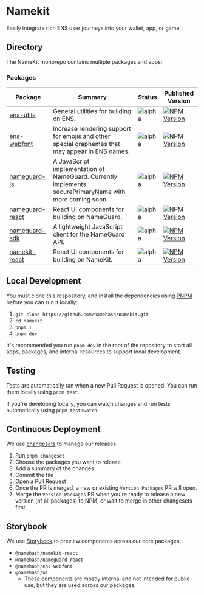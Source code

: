# Namekit

Easily integrate rich ENS user journeys into your wallet, app, or game.

## Directory

The NameKit monorepo contains multiple packages and apps:

### Packages

| Package                                                                                   | Summary                                                                                                 | Status                                                                    | Published Version                                                                                                                                                 |
|-------------------------------------------------------------------------------------------|---------------------------------------------------------------------------------------------------------|---------------------------------------------------------------------------|-------------------------------------------------------------------------------------------------------------------------------------------------------------------|
| [ens-utils](https://github.com/namehash/namekit/tree/main/packages/ens-utils)             | General utilities for building on ENS.                                                                  | <a>![alpha](https://img.shields.io/badge/%F0%9F%9A%A7%20alpha-FFFF00)</a> | [![ NPM Version ]( https://img.shields.io/npm/v/%40namehash%2Fens-utils?style=flat&color=2282c2 )](https://www.npmjs.com/package/@namehash/ens-utils)             |
| [ens-webfont](https://github.com/namehash/namekit/tree/main/packages/ens-webfont)         | Increase rendering support for emojis and other special graphemes that may appear in ENS names.         | <a>![alpha](https://img.shields.io/badge/%F0%9F%9A%A7%20alpha-FFFF00)</a> | [![ NPM Version ]( https://img.shields.io/npm/v/%40namehash%2Fens-webfont?style=flat&color=2282c2 )](https://www.npmjs.com/package/@namehash/ens-webfont)         |
| [nameguard-js](https://github.com/namehash/namekit/tree/main/packages/nameguard-js)       | A JavaScript implementation of NameGuard. Currently implements securePrimaryName with more coming soon. | <a>![alpha](https://img.shields.io/badge/%F0%9F%9A%A7%20alpha-FFFF00)</a> | [![ NPM Version ]( https://img.shields.io/npm/v/%40namehash%2Fnameguard-js?style=flat&color=2282c2 )](https://www.npmjs.com/package/@namehash/nameguard-js)       |
| [nameguard-react](https://github.com/namehash/namekit/tree/main/packages/nameguard-react) | React UI components for building on NameGuard.                                                          | <a>![alpha](https://img.shields.io/badge/%F0%9F%9A%A7%20alpha-FFFF00)</a> | [![ NPM Version ]( https://img.shields.io/npm/v/%40namehash%2Fnameguard-react?style=flat&color=2282c2 )](https://www.npmjs.com/package/@namehash/nameguard-react) |
| [nameguard-sdk](https://github.com/namehash/namekit/tree/main/packages/nameguard-sdk)     | A lightweight JavaScript client for the NameGuard API.                                                  | <a>![alpha](https://img.shields.io/badge/%F0%9F%9A%A7%20alpha-FFFF00)</a> | [![ NPM Version ]( https://img.shields.io/npm/v/%40namehash%2Fnameguard?style=flat&color=2282c2 )](https://www.npmjs.com/package/@namehash/nameguard-sdk)         |
| [namekit-react](https://github.com/namehash/namekit/tree/main/packages/namekit-react)     | React UI components for building on NameKit.                                                            | <a>![alpha](https://img.shields.io/badge/%F0%9F%9A%A7%20alpha-FFFF00)</a> | [![ NPM Version ]( https://img.shields.io/npm/v/%40namehash%2Fnamekit-react?style=flat&color=2282c2 )](https://www.npmjs.com/package/@namehash/namekit-react)     |

## Local Development

You must clone this respository, and install the dependencies using [PNPM](https://pnpm.io/installation) before you can run it locally:

1. `git clone https://github.com/namehash/namekit.git`
2. `cd namekit`
3. `pnpm i`
4. `pnpm dev`

It's recommended you run `pnpm dev` in the root of the repository to start all apps, packages, and internal resources to support local development.

## Testing

Tests are automatically ran when a new Pull Request is opened. You can run them locally using `pnpm test`.

If you're developing locally, you can watch changes and run tests automatically using `pnpm test:watch`.

## Continuous Deployment

We use [changesets](https://github.com/changesets/changesets) to manage our releases.

1. Run `pnpm changeset`
2. Choose the packages you want to release
3. Add a summary of the changes
4. Commit the file
5. Open a Pull Request
6. Once the PR is merged, a new or existing `Version Packages` PR will open.
7. Merge the `Version Packages` PR when you're ready to release a new version (of all packages) to NPM, or wait to merge in other changesets first.

## Storybook

We use [Storybook](https://storybook.namekit.io/) to preview components across our core packages:

- `@namehash/namekit-react`
- `@namehash/nameguard-react`
- `@namehash/ens-webfont`
- `@namehash/ui`
  - These components are mostly internal and not intended for public use, but they are used across our packages.
